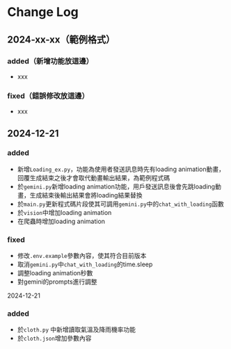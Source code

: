 # Change Log

## 2024-xx-xx（範例格式）
### added（新增功能放這邊）
- xxx
### fixed（錯誤修改放這邊）
- xxx


## 2024-12-21
### added
- 新增`Loading_ex.py`，功能為使用者發送訊息時先有loading animation動畫，回覆生成結束之後才會取代動畫輸出結果，為範例程式碼
- 於`gemini.py`新增loading animation功能，用戶發送訊息後會先跳loading動畫，生成結束後輸出結果會將loading結果替換
- 於`main.py`更新程式碼片段使其可調用`gemini.py`中的`chat_with_loading`函數
- 於`vision`中增加loading animation
- 在爬蟲時增加loading animation
### fixed
- 修改`.env.example`參數內容，使其符合目前版本
- 取消`gemini.py`中`chat_with_loading`的time.sleep
- 調整loading animation秒數
- 對gemini的prompts進行調整


 2024-12-21
### added
- 於`cloth.py` 中新增讀取氣溫及降雨機率功能
- 於`cloth.json`增加參數內容



